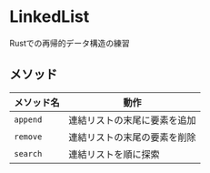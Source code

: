 # LinkedList

Rustでの再帰的データ構造の練習

## メソッド

| メソッド名 | 動作 |
| --- | --- |
| `append` | 連結リストの末尾に要素を追加 |
| `remove` | 連結リストの末尾の要素を削除 |
| `search` | 連結リストを順に探索 |
